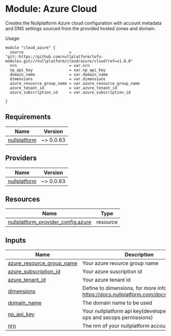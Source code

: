 
# Module: Azure Cloud

Creates the Nullplatform Azure cloud configuration with account metadata and DNS settings sourced from the provided hosted zones and domain.

Usage:

```
module "cloud_azure" {
  source                    = "git::https://github.com/nullplatform/tofu-modules.git///nullplatform/cloud/azure/cloud?ref=v1.0.0"
  nrn                       = var.nrn
  np_api_key                = var.np_api_key
  domain_name               = var.domain_name
  dimensions                = var.dimensions
  azure_resource_group_name = var.azure_resource_group_name
  azure_tenant_id           = var.azure_tenant_id
  azure_subscription_id     = var.azure_subscription_id

}
```


<!-- BEGIN_TF_DOCS -->
## Requirements

| Name | Version |
|------|---------|
| <a name="requirement_nullplatform"></a> [nullplatform](#requirement\_nullplatform) | ~> 0.0.63 |

## Providers

| Name | Version |
|------|---------|
| <a name="provider_nullplatform"></a> [nullplatform](#provider\_nullplatform) | ~> 0.0.63 |

## Resources

| Name | Type |
|------|------|
| [nullplatform_provider_config.azure](https://registry.terraform.io/providers/nullplatform/nullplatform/latest/docs/resources/provider_config) | resource |

## Inputs

| Name | Description | Type | Default | Required |
|------|-------------|------|---------|:--------:|
| <a name="input_azure_resource_group_name"></a> [azure\_resource\_group\_name](#input\_azure\_resource\_group\_name) | Your azure reource group name | `string` | n/a | yes |
| <a name="input_azure_subscription_id"></a> [azure\_subscription\_id](#input\_azure\_subscription\_id) | Your azure suscription id | `string` | n/a | yes |
| <a name="input_azure_tenant_id"></a> [azure\_tenant\_id](#input\_azure\_tenant\_id) | Your azure tenant id | `string` | n/a | yes |
| <a name="input_dimensions"></a> [dimensions](#input\_dimensions) | Define to dimensions, for more information https://docs.nullplatform.com/docs/dimensions | `map(any)` | `{}` | no |
| <a name="input_domain_name"></a> [domain\_name](#input\_domain\_name) | The domain name to be used | `string` | `""` | no |
| <a name="input_np_api_key"></a> [np\_api\_key](#input\_np\_api\_key) | Your nullplatform api key(developer.member, ops and secops permissions) | `string` | n/a | yes |
| <a name="input_nrn"></a> [nrn](#input\_nrn) | The nrn of your nullplatform account | `string` | n/a | yes |
<!-- END_TF_DOCS -->